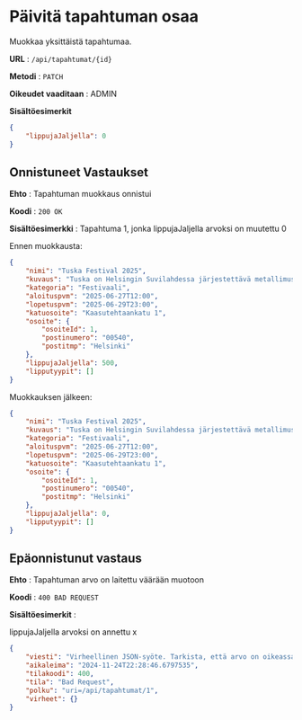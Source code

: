 # Päivitä tapahtuman osaa

Muokkaa yksittäistä tapahtumaa.

**URL** : `/api/tapahtumat/{id}`

**Metodi** : `PATCH`

**Oikeudet vaaditaan** : ADMIN

**Sisältöesimerkit**

```json
{
    "lippujaJaljella": 0
}
```

## Onnistuneet Vastaukset

**Ehto** : Tapahtuman muokkaus onnistui

**Koodi** : `200 OK`

**Sisältöesimerkki** :
Tapahtuma 1, jonka lippujaJaljella arvoksi on muutettu 0

Ennen muokkausta:
```json
{
    "nimi": "Tuska Festival 2025",
    "kuvaus": "Tuska on Helsingin Suvilahdessa järjestettävä metallimusiikkiin keskittynyt festivaali.",
    "kategoria": "Festivaali",
    "aloituspvm": "2025-06-27T12:00",
    "lopetuspvm": "2025-06-29T23:00",
    "katuosoite": "Kaasutehtaankatu 1",
    "osoite": {
        "osoiteId": 1,
        "postinumero": "00540",
        "postitmp": "Helsinki"
    },
    "lippujaJaljella": 500,
    "lipputyypit": []
}
```

Muokkauksen jälkeen:
```json
{
    "nimi": "Tuska Festival 2025",
    "kuvaus": "Tuska on Helsingin Suvilahdessa järjestettävä metallimusiikkiin keskittynyt festivaali.",
    "kategoria": "Festivaali",
    "aloituspvm": "2025-06-27T12:00",
    "lopetuspvm": "2025-06-29T23:00",
    "katuosoite": "Kaasutehtaankatu 1",
    "osoite": {
        "osoiteId": 1,
        "postinumero": "00540",
        "postitmp": "Helsinki"
    },
    "lippujaJaljella": 0,
    "lipputyypit": []
}
```

## Epäonnistunut vastaus

**Ehto** : Tapahtuman arvo on laitettu väärään muotoon

**Koodi** : `400 BAD REQUEST`

**Sisältöesimerkit** : 

lippujaJaljella arvoksi on annettu x

```json
{
    "viesti": "Virheellinen JSON-syöte. Tarkista, että arvo on oikeassa muodossa.",
    "aikaleima": "2024-11-24T22:28:46.6797535",
    "tilakoodi": 400,
    "tila": "Bad Request",
    "polku": "uri=/api/tapahtumat/1",
    "virheet": {}
}
```